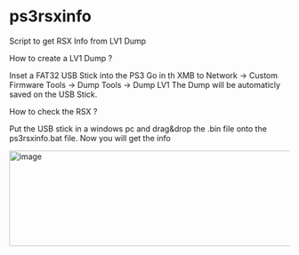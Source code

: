 # ps3rsxinfo
Script to get RSX Info from LV1 Dump

How to create a LV1 Dump ?

Inset a FAT32 USB Stick into the PS3
Go in th XMB to Network -> Custom Firmware Tools -> Dump Tools -> Dump LV1
The Dump will be automaticly saved on the USB Stick.

How to check the RSX ?

Put the USB stick in a windows pc and drag&drop the .bin file onto the ps3rsxinfo.bat file.
Now you will get the info

<img width="1113" height="172" alt="image" src="https://github.com/user-attachments/assets/f0cdddb4-1ad4-46e3-b5f1-393c8c83dbc4" />
